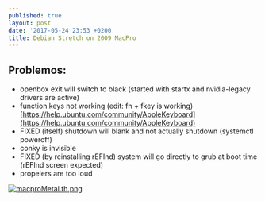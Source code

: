 ```yaml
---
published: true
layout: post
date: '2017-05-24 23:53 +0200'
title: Debian Stretch on 2009 MacPro
---
```

## Problemos:

- openbox exit will switch to black (started with startx and nvidia-legacy drivers are active)
- function keys not working (edit: fn + fkey is working) [https://help.ubuntu.com/community/AppleKeyboard](https://help.ubuntu.com/community/AppleKeyboard)
- FIXED (itself) shutdown will blank and not actually shutdown (systemctl poweroff)
- conky is invisible
- FIXED (by reinstalling rEFInd) system will go directly to grub at boot time (rEFInd screen expected)
- propelers are too loud

[![macproMetal.th.png](https://cdn.scrot.moe/images/2017/05/25/macproMetal.th.png)](https://cdn.scrot.moe/images/2017/05/25/macproMetal.png)
